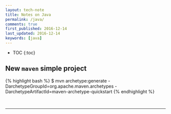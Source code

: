 ```yaml
---
layout: tech-note
title: Notes on Java
permalink: /java/
comments: true
first_published: 2016-12-14
last_updated: 2016-12-14
keywords: [java]
---
```


* TOC
{:toc}

## New `maven` simple project

{% highlight bash %}
$ mvn archetype:generate -DarchetypeGroupId=org.apache.maven.archetypes -DarchetypeArtifactId=maven-archetype-quickstart
{% endhighlight %}

<br/>

---
